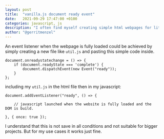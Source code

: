 ```yaml
---
layout: post
title:  "vanilla.js document ready event"
date:   2021-09-29 17:47:00 +0100
categories: javascript, js
description: "I often find myself creating simple html webpages for little things. I dont want to use massive javascript libraries, but I sometimes need some functionality from such a library."
author: "@gerritmenzel"
---
```


An event listener when the webpage is fully loaded could be achieved by simply creating a new file like `util.js` and pasting this simple code inside.

```
document.onreadystatechange = () => {
    if (document.readyState === 'complete') {
        document.dispatchEvent(new Event("ready"));
    }
};
```

including my `util.js` in the html file then in my javascript:

```
document.addEventListener("ready", () => {

    // javascript launched when the website is fully loaded and the DOM is build.
    
}, { once: true });
```

I understand that this is not save in all conditions and not suitable for bigger projects. But for my use cases it works just fine.
